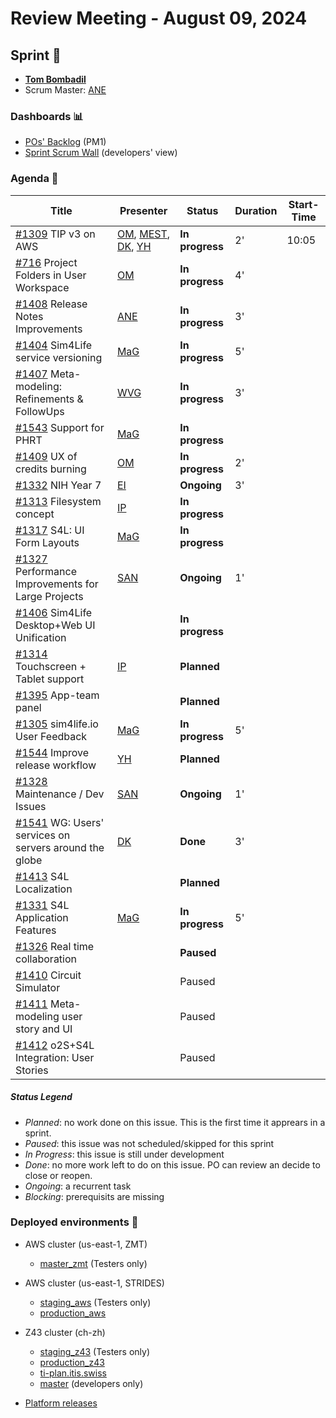 # Review Meeting - August 09, 2024


## Sprint 🏃
- [**Tom Bombadil**](https://en.wikipedia.org/wiki/Tom_Bombadil)
- Scrum Master: [ANE]

### Dashboards 📊

- [POs' Backlog](https://github.com/orgs/ITISFoundation/projects/15/views/14) (PM1)
- [Sprint Scrum Wall](https://github.com/orgs/ITISFoundation/projects/15/views/11) (developers' view)

### Agenda 📝

| Title                                                       | Presenter                                          | Status          | Duration | Start-Time |
|-------------------------------------------------------------|----------------------------------------------------|-----------------|----------|------------|
| [#1309] TIP v3 on AWS                                       | [OM], [MEST], [DK], [YH]                           | **In progress** | 2'       | 10:05      |
| [#716] Project Folders in User Workspace                    | [OM]                                               | **In progress** | 4'       |            |
| [#1408] Release Notes Improvements                          | [ANE]                                              | **In progress** | 3'       |            |
| [#1404] Sim4Life service versioning                         | [MaG]                                              | **In progress** | 5'       |            |
| [#1407] Meta-modeling: Refinements & FollowUps              | [WVG]                                              | **In progress** | 3'       |            |
| [#1543] Support for PHRT                                    | [MaG]                                              | **In progress** |          |            |
| [#1409] UX of credits burning                               | [OM]                                               | **In progress** | 2'       |            |
| [#1332] NIH Year 7                                          | [EI]                                               | **Ongoing**     | 3'       |            |
| [#1313] Filesystem concept                                  | [IP]                                               | **In progress** |          |            |
| [#1317] S4L: UI Form Layouts                                | [MaG]                                              | **In progress** |          |            |
| [#1327] Performance Improvements for Large Projects         | [SAN]                                              | **Ongoing**     |     1'   |            |
| [#1406] Sim4Life Desktop+Web UI Unification                 |                                                    | **In progress** |          |            |
| [#1314] Touchscreen + Tablet support                        | [IP]                                               | **Planned**     |          |            |
| [#1395] App-team panel                                      |                                                    | **Planned**     |          |            |
| [#1305] sim4life.io User Feedback                           | [MaG]                                              | **In progress** | 5'       |            |
| [#1544] Improve release workflow                            | [YH]                                               | **Planned**     |          |            |
| [#1328] Maintenance / Dev Issues                            | [SAN]                                              | **Ongoing**     |     1'   |            |
| [#1541] WG: Users' services on servers around the globe     | [DK]                                               | **Done**        |    3'    |            |
| [#1413] S4L Localization                                    |                                                    | **Planned**     |          |            |
| [#1331] S4L Application Features                            | [MaG]                                              | **In progress** |  5'      |            |
| [#1326] Real time collaboration                             |                                                    | **Paused**      |          |            |
| [#1410] Circuit Simulator                                   |                                                    | Paused          |          |            |
| [#1411] Meta-modeling user story and UI                     |                                                    | Paused          |          |            |
| [#1412] o2S+S4L Integration: User Stories                   |                                                    | Paused          |          |            |


[#1309]: https://github.com/ITISFoundation/osparc-issues/issues/1309
[#716]: https://github.com/ITISFoundation/osparc-issues/issues/716
[#1408]: https://github.com/ITISFoundation/osparc-issues/issues/1408
[#1404]: https://github.com/ITISFoundation/osparc-issues/issues/1404
[#1407]: https://github.com/ITISFoundation/osparc-issues/issues/1407
[#1543]: https://github.com/ITISFoundation/osparc-issues/issues/1543
[#1409]: https://github.com/ITISFoundation/osparc-issues/issues/1409
[#1332]: https://github.com/ITISFoundation/osparc-issues/issues/1332
[#1313]: https://github.com/ITISFoundation/osparc-issues/issues/1313
[#1317]: https://github.com/ITISFoundation/osparc-issues/issues/1317
[#1327]: https://github.com/ITISFoundation/osparc-issues/issues/1327
[#1406]: https://github.com/ITISFoundation/osparc-issues/issues/1406
[#1314]: https://github.com/ITISFoundation/osparc-issues/issues/1314
[#1395]: https://github.com/ITISFoundation/osparc-issues/issues/1395
[#1305]: https://github.com/ITISFoundation/osparc-issues/issues/1305
[#1544]: https://github.com/ITISFoundation/osparc-issues/issues/1544
[#1328]: https://github.com/ITISFoundation/osparc-issues/issues/1328
[#1541]: https://github.com/ITISFoundation/osparc-issues/issues/1541
[#1413]: https://github.com/ITISFoundation/osparc-issues/issues/1413
[#1331]: https://github.com/ITISFoundation/osparc-issues/issues/1331
[#1326]: https://github.com/ITISFoundation/osparc-issues/issues/1326
[#1410]: https://github.com/ITISFoundation/osparc-issues/issues/1410
[#1411]: https://github.com/ITISFoundation/osparc-issues/issues/1411
[#1412]: https://github.com/ITISFoundation/osparc-issues/issues/1412

[ANE]:https://github.com/GitHK
[BL]:https://github.com/dyollb
[DK]:https://github.com/mrnicegyu11
[EI]:https://github.com/elisabettai
[IP]:https://github.com/ignapas
[MB]:https://github.com/bisgaard-itis
[MD]:https://github.com/matusdrobuliak66
[MEST]:https://github.com/Konohana0608
[MaG]:https://github.com/mguidon
[OM]:https://github.com/odeimaiz
[PC]:https://github.com/pcrespov
[SAN]:https://github.com/sanderegg
[SB]:https://github.com/sbenkler
[SCA]:https://github.com/SCA-ZMT
[TN]:https://github.com/newton1985
[WVG]:https://github.com/wvangeit
[YH]:https://github.com/YuryHrytsuk




##### Status Legend

- _Planned_: no work done on this issue. This is the first time it apprears in a sprint.
- _Paused_: this issue was not scheduled/skipped for this sprint
- _In Progress_: this issue is still under development
- _Done_: no more work left to do on this issue. PO can review an decide to close or reopen.
- _Ongoing_: a recurrent task
- _Blocking_: prerequisits are missing

### Deployed environments 🚀

- AWS cluster (us-east-1, ZMT)
  - [master_zmt](https://sim4life.io) (Testers only)
- AWS cluster (us-east-1, STRIDES)
  - [staging_aws](https://staging.osparc.io) (Testers only)
  - [production_aws](https://osparc.io)
- Z43 cluster (ch-zh)
  - [staging_z43](http://osparc-staging.speag.com) (Testers only)
  - [production_z43](http://osparc.speag.com)
  - [ti-plan.itis.swiss](http://ti-plan.itis.swiss)
  - [master](https://osparc-master.speag.com) (developers only)

- [Platform releases](https://github.com/ITISFoundation/osparc-simcore/releases)

